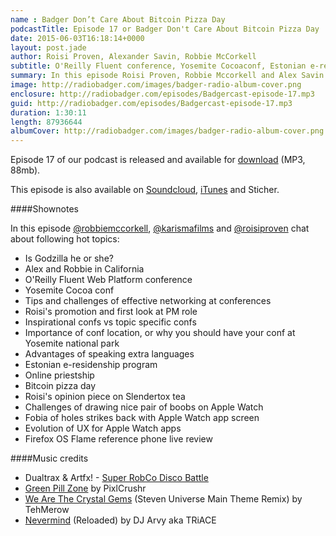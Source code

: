 ```yaml
---
name : Badger Don’t Care About Bitcoin Pizza Day
podcastTitle: Episode 17 or Badger Don't Care About Bitcoin Pizza Day
date: 2015-06-03T16:18:14+0000
layout: post.jade
author: Roisi Proven, Alexander Savin, Robbie McCorkell
subtitle: O'Reilly Fluent conference, Yosemite Cocoaconf, Estonian e-residenship, Bitcoin pizza day, Apple Watch apps UX evolution, Firefox OS Flame phone live review
summary: In this episode Roisi Proven, Robbie Mccorkell and Alex Savin talk about O'Reilly Fluent conference in San Francisco, Cocoaconf in Yosemite national park, share tips on effective networking when attending confs, Estonian electronic residenship , Bitcoin pizza day, evolution of Apple Watch apps UX, as well as doing live review of the Firefox OS Flame reference device. For full shownotes and links check our website http://www.radiobadger.com
image: http://radiobadger.com/images/badger-radio-album-cover.png
enclosure: http://radiobadger.com/episodes/Badgercast-episode-17.mp3
guid: http://radiobadger.com/episodes/Badgercast-episode-17.mp3
duration: 1:30:11
length: 87936644
albumCover: http://radiobadger.com/images/badger-radio-album-cover.png
---
```


Episode 17 of our podcast is released and available for [download](http://radiobadger.com/episodes/Badgercast-episode-17.mp3) (MP3, 88mb).

This episode is also available on [Soundcloud](https://soundcloud.com/karismafilms/radio-badger-podcast-episode-17), [iTunes](https://itunes.apple.com/gb/podcast/radio-badger-tech-podcast/id918884643?mt=2) and Sticher.

####Shownotes

In this episode [@robbiemccorkell](https://twitter.com/robbiemccorkell), [@karismafilms](https://twitter.com/karismafilms) and [@roisiproven](https://twitter.com/roisiproven) chat about following hot topics:

* Is Godzilla he or she?
* Alex and Robbie in California
* O'Reilly Fluent Web Platform conference
* Yosemite Cocoa conf
* Tips and challenges of effective networking at conferences
* Roisi's promotion and first look at PM role
* Inspirational confs vs topic specific confs
* Importance of conf location, or why you should have your conf at Yosemite national park
* Advantages of speaking extra languages
* Estonian e-residenship program
* Online priestship
* Bitcoin pizza day
* Roisi's opinion piece on Slendertox tea
* Challenges of drawing nice pair of boobs on Apple Watch
* Fobia of holes strikes back with Apple Watch app screen
* Evolution of UX for Apple Watch apps
* Firefox OS Flame reference phone live review

####Music credits

* Dualtrax & Artfx! - [Super RobCo Disco Battle](https://soundcloud.com/dualtrax/dualtrax-artfx-super-robco)
* [Green Pill Zone](https://soundcloud.com/pixlcrushr/green-pill-zone-2008) by PixlCrushr
* [We Are The Crystal Gems](https://soundcloud.com/tehmerow/we-are-the-crystal-gems-steven-universe-main-theme-remix) (Steven Universe Main Theme Remix) by TehMerow
* [Nevermind](https://soundcloud.com/deejay-arvy/triace-nevermind-reloaded) (Reloaded) by DJ Arvy aka TRiACE
